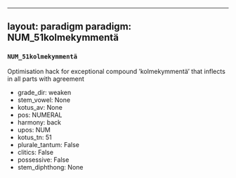 
---
layout: paradigm
paradigm: NUM_51kolmekymmentä
---
### ` NUM_51kolmekymmentä `

Optimisation hack for exceptional compound ’kolmekymmentä’ that inflects in all parts with agreement
* grade_dir: weaken
* stem_vowel: None
* kotus_av: None
* pos: NUMERAL
* harmony: back
* upos: NUM
* kotus_tn: 51
* plurale_tantum: False
* clitics: False
* possessive: False
* stem_diphthong: None
